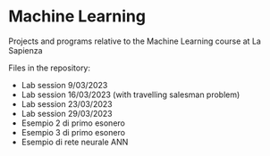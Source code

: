 # Machine Learning
Projects and programs relative to the Machine Learning course at La Sapienza

Files in the repository:
 - Lab session 9/03/2023
 - Lab session 16/03/2023 (with travelling salesman problem)
 - Lab session 23/03/2023
 - Lab session 29/03/2023
 - Esempio 2 di primo esonero
 - Esempio 3 di primo esonero
 - Esempio di rete neurale ANN
